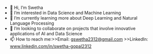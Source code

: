 - 👋 Hi, I’m Swetha
- 👀 I’m interested in Data Science and Machine Learning
- 🌱 I’m currently learning more about Deep Learning and Natural Language Processing
- 💞️ I’m looking to collaborate on projects that involve innovative applications of AI and Data Science
- 📫 How to reach me:>>Email: gswetha2312@gmail.com  >>LinkedIn: www.linkedin.com/in/swetha-gopal2312                   



<!---
Swethagopal-23/Swethagopal-23 is a ✨ special ✨ repository because its `README.md` (this file) appears on your GitHub profile.
You can click the Preview link to take a look at your changes.
--->

